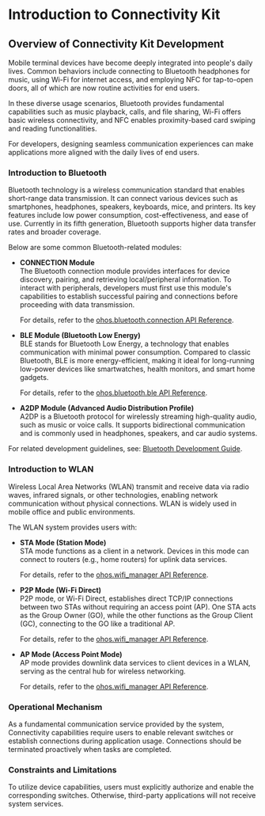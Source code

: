 # Introduction to Connectivity Kit  

## Overview of Connectivity Kit Development  

Mobile terminal devices have become deeply integrated into people's daily lives. Common behaviors include connecting to Bluetooth headphones for music, using Wi-Fi for internet access, and employing NFC for tap-to-open doors, all of which are now routine activities for end users.  

In these diverse usage scenarios, Bluetooth provides fundamental capabilities such as music playback, calls, and file sharing, Wi-Fi offers basic wireless connectivity, and NFC enables proximity-based card swiping and reading functionalities.  

For developers, designing seamless communication experiences can make applications more aligned with the daily lives of end users.  

### Introduction to Bluetooth  

Bluetooth technology is a wireless communication standard that enables short-range data transmission. It can connect various devices such as smartphones, headphones, speakers, keyboards, mice, and printers. Its key features include low power consumption, cost-effectiveness, and ease of use. Currently in its fifth generation, Bluetooth supports higher data transfer rates and broader coverage.  

Below are some common Bluetooth-related modules:  

- **CONNECTION Module**  
  The Bluetooth connection module provides interfaces for device discovery, pairing, and retrieving local/peripheral information. To interact with peripherals, developers must first use this module's capabilities to establish successful pairing and connections before proceeding with data transmission.  

  For details, refer to the [ohos.bluetooth.connection API Reference](../../../reference/source_en/ConnectivityKit/cj-apis-bluetooth-connection.md).  

- **BLE Module (Bluetooth Low Energy)**  
  BLE stands for Bluetooth Low Energy, a technology that enables communication with minimal power consumption. Compared to classic Bluetooth, BLE is more energy-efficient, making it ideal for long-running low-power devices like smartwatches, health monitors, and smart home gadgets.  

  For details, refer to the [ohos.bluetooth.ble API Reference](../../../reference/source_en/ConnectivityKit/cj-apis-bluetooth-ble.md).  

- **A2DP Module (Advanced Audio Distribution Profile)**  
  A2DP is a Bluetooth protocol for wirelessly streaming high-quality audio, such as music or voice calls. It supports bidirectional communication and is commonly used in headphones, speakers, and car audio systems.  

For related development guidelines, see: [Bluetooth Development Guide](./bluetooth/cj-bluetooth-overview.md).  

### Introduction to WLAN  

Wireless Local Area Networks (WLAN) transmit and receive data via radio waves, infrared signals, or other technologies, enabling network communication without physical connections. WLAN is widely used in mobile office and public environments.  

The WLAN system provides users with:  
- **STA Mode (Station Mode)**  
  STA mode functions as a client in a network. Devices in this mode can connect to routers (e.g., home routers) for uplink data services.  

  For details, refer to the [ohos.wifi_manager API Reference](../../../reference/source_en/ConnectivityKit/cj-apis-wifi_manager.md).  

- **P2P Mode (Wi-Fi Direct)**  
  P2P mode, or Wi-Fi Direct, establishes direct TCP/IP connections between two STAs without requiring an access point (AP). One STA acts as the Group Owner (GO), while the other functions as the Group Client (GC), connecting to the GO like a traditional AP.  

  For details, refer to the [ohos.wifi_manager API Reference](../../../reference/source_en/ConnectivityKit/cj-apis-wifi_manager.md).  

- **AP Mode (Access Point Mode)**  
  AP mode provides downlink data services to client devices in a WLAN, serving as the central hub for wireless networking.  

  For details, refer to the [ohos.wifi_manager API Reference](../../../reference/source_en/ConnectivityKit/cj-apis-wifi_manager.md).  

### Operational Mechanism  

As a fundamental communication service provided by the system, Connectivity capabilities require users to enable relevant switches or establish connections during application usage. Connections should be terminated proactively when tasks are completed.  

### Constraints and Limitations  

To utilize device capabilities, users must explicitly authorize and enable the corresponding switches. Otherwise, third-party applications will not receive system services.